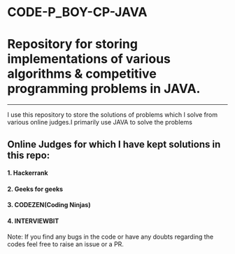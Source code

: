 # CODE-P_BOY-CP-JAVA
# Repository for storing implementations of various algorithms &amp; competitive programming problems in JAVA.
*************************************************************************************************************
I use this repository to store the solutions of problems which I solve from various online judges.I primarily use JAVA to solve the problems

## Online Judges for which I have kept solutions in this repo:
#### 1. Hackerrank
#### 2. Geeks for geeks
#### 3. CODEZEN(Coding Ninjas)
#### 4. INTERVIEWBIT
Note: If you find any bugs in the code or have any doubts regarding the codes feel free to raise an issue or a PR.
